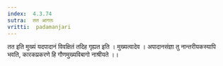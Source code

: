 ```yaml
---
index:  4.3.74
sutra:  तत आगतः
vritti:  padamanjari
---
```


तत इति मुख्यं यदपादानं विवक्षितं तदिह गृह्यत इति । मुख्यत्वादेव । अपादानसंज्ञा तु नान्तरीयकस्यापि भवति, कारकप्रकरणे हि गौणमुख्यविबागो नाश्रीयते ।।
